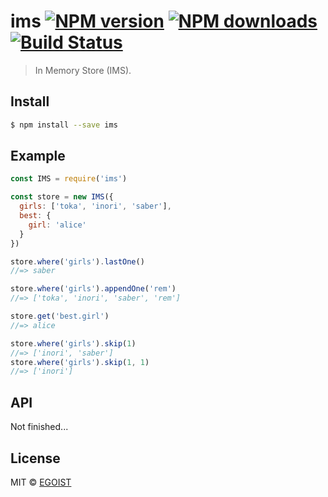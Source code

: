 # ims [![NPM version](https://img.shields.io/npm/v/ims.svg)](https://npmjs.com/package/ims) [![NPM downloads](https://img.shields.io/npm/dm/ims.svg)](https://npmjs.com/package/ims) [![Build Status](https://img.shields.io/circleci/project/egoist/ims/master.svg)](https://circleci.com/gh/egoist/ims)

> In Memory Store (IMS).

## Install

```bash
$ npm install --save ims
```

## Example

```js
const IMS = require('ims')

const store = new IMS({
  girls: ['toka', 'inori', 'saber'],
  best: {
    girl: 'alice'
  }
})

store.where('girls').lastOne()
//=> saber

store.where('girls').appendOne('rem')
//=> ['toka', 'inori', 'saber', 'rem']

store.get('best.girl')
//=> alice

store.where('girls').skip(1)
//=> ['inori', 'saber']
store.where('girls').skip(1, 1)
//=> ['inori']
```

## API

Not finished...

## License

MIT © [EGOIST](https://github.com/egoist)
